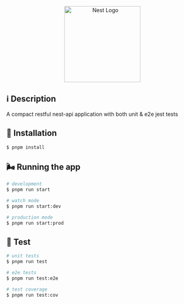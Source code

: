 <p align="center">
  <a href="http://nestjs.com/" target="blank"><img src="https://nestjs.com/img/logo-small.svg" width="200" alt="Nest Logo" /></a>
</p>

[circleci-image]: https://img.shields.io/circleci/build/github/nestjs/nest/master?token=abc123def456
[circleci-url]: https://circleci.com/gh/nestjs/nest

## ℹ️ Description

A compact restful nest-api application with both unit & e2e jest tests

## 🚀 Installation

```bash
$ pnpm install
```

## 🌬️ Running the app

```bash
# development
$ pnpm run start

# watch mode
$ pnpm run start:dev

# production mode
$ pnpm run start:prod
```

## 🧪 Test

```bash
# unit tests
$ pnpm run test

# e2e tests
$ pnpm run test:e2e

# test coverage
$ pnpm run test:cov
```

